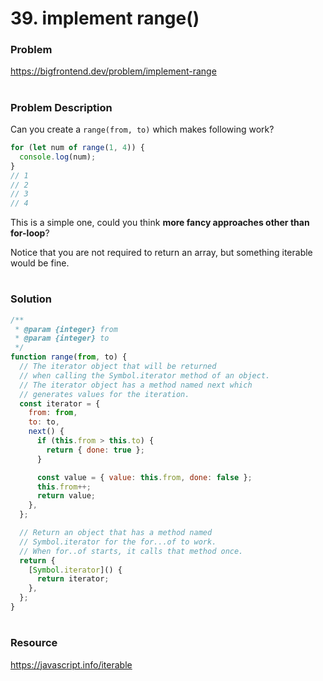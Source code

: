 # 39. implement range()

### Problem

https://bigfrontend.dev/problem/implement-range

#

### Problem Description

Can you create a `range(from, to)` which makes following work?

```js
for (let num of range(1, 4)) {
  console.log(num);
}
// 1
// 2
// 3
// 4
```

This is a simple one, could you think **more fancy approaches other than for-loop**?

Notice that you are not required to return an array, but something iterable would be fine.

#

### Solution

```js
/**
 * @param {integer} from
 * @param {integer} to
 */
function range(from, to) {
  // The iterator object that will be returned
  // when calling the Symbol.iterator method of an object.
  // The iterator object has a method named next which
  // generates values for the iteration.
  const iterator = {
    from: from,
    to: to,
    next() {
      if (this.from > this.to) {
        return { done: true };
      }

      const value = { value: this.from, done: false };
      this.from++;
      return value;
    },
  };

  // Return an object that has a method named
  // Symbol.iterator for the for...of to work.
  // When for..of starts, it calls that method once.
  return {
    [Symbol.iterator]() {
      return iterator;
    },
  };
}
```

#

### Resource

https://javascript.info/iterable
